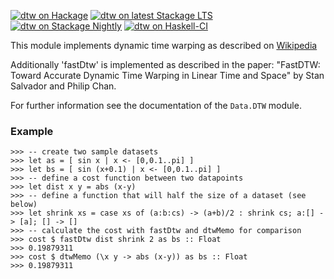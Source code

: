 
[![dtw on Hackage](https://img.shields.io/hackage/v/dtw.svg)](https://hackage.haskell.org/package/dtw)
[![dtw on latest Stackage LTS](http://stackage.org/package/dtw/badge/lts)](http://stackage.org/lts/package/dtw)
[![dtw on Stackage Nightly](http://stackage.org/package/dtw/badge/nightly)](http://stackage.org/nightly/package/dtw)
[![dtw on Haskell-CI](https://github.com/fhaust/dtw/actions/workflows/haskell-ci.yml/badge.svg)](https://github.com/fhaust/dtw/actions/workflows/haskell-ci.yml)


This module implements dynamic time warping as described on [Wikipedia](http://en.wikipedia.org/w/index.php?title=Dynamic_time_warping)

Additionally 'fastDtw' is implemented as described in the paper:
"FastDTW: Toward Accurate Dynamic Time Warping in Linear Time and
Space" by Stan Salvador and Philip Chan.

For further information see the documentation of the `Data.DTW` module.

### Example

    >>> -- create two sample datasets
    >>> let as = [ sin x | x <- [0,0.1..pi] ]
    >>> let bs = [ sin (x+0.1) | x <- [0,0.1..pi] ]
    >>> -- define a cost function between two datapoints
    >>> let dist x y = abs (x-y)
    >>> -- define a function that will half the size of a dataset (see below)
    >>> let shrink xs = case xs of (a:b:cs) -> (a+b)/2 : shrink cs; a:[] -> [a]; [] -> []
    >>> -- calculate the cost with fastDtw and dtwMemo for comparison
    >>> cost $ fastDtw dist shrink 2 as bs :: Float
    >>> 0.19879311
    >>> cost $ dtwMemo (\x y -> abs (x-y)) as bs :: Float
    >>> 0.19879311

